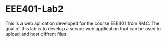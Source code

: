 # EEE401-Lab2
This is a web aplication developed for the course EEE401 from RMC.
The goal of this lab is to develop a secure web application that can be used to upload and host diffrent files
